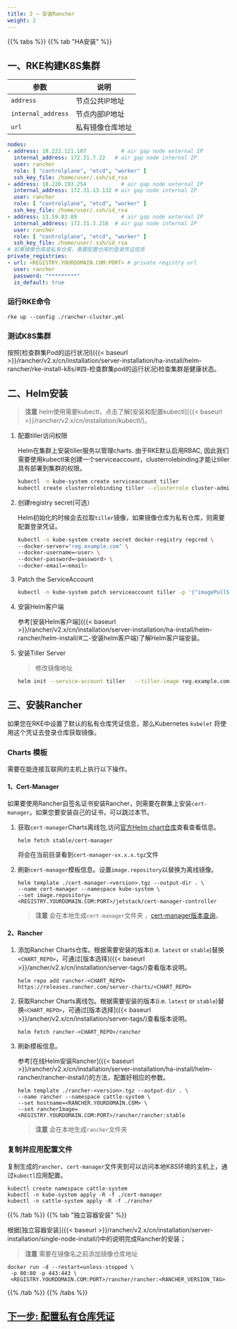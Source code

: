 ```yaml
---
title: 2 — 安装Rancher
weight: 2
---
```


{{% tabs %}}
{{% tab "HA安装" %}}
## 一、RKE构建K8S集群

| 参数 | 说明                                                           |
| ----------------------- | --------------------------------------------------------------------- |
| `address`               | 节点公共IP地址|
| `internal_address`      | 节点内部IP地址     |
| `url`                   | 私有镜像仓库地址                                   |

```yaml
nodes:
- address: 18.222.121.187           # air gap node external IP
  internal_address: 172.31.7.22   # air gap node internal IP
  user: rancher
  role: [ "controlplane", "etcd", "worker" ]
  ssh_key_file: /home/user/.ssh/id_rsa
- address: 18.220.193.254           # air gap node external IP
  internal_address: 172.31.13.132 # air gap node internal IP
  user: rancher
  role: [ "controlplane", "etcd", "worker" ]
  ssh_key_file: /home/user/.ssh/id_rsa
- address: 13.59.83.89              # air gap node external IP
  internal_address: 172.31.3.216  # air gap node internal IP
  user: rancher
  role: [ "controlplane", "etcd", "worker" ]
  ssh_key_file: /home/user/.ssh/id_rsa
# 如果镜像仓库是私有仓库，需要配置仓库的登录凭证信息
private_registries:
- url: <REGISTRY.YOURDOMAIN.COM:PORT> # private registry url
  user: rancher
  password: "*********"
  is_default: true
```

### 运行RKE命令

```plain
rke up --config ./rancher-cluster.yml
```

### 测试K8S集群

按照[检查群集Pod的运行状况l]({{< baseurl >}}/rancher/v2.x/cn/installation/server-installation/ha-install/helm-rancher/rke-install-k8s/#四-检查群集pod的运行状况)检查集群是健康状态。

## 二、Helm安装

>**注意** helm使用需要kubectl，点击了解[安装和配置kubectl]({{< baseurl >}}/rancher/v2.x/cn/installation/kubectl/)。

1. 配置tiller访问权限

    Helm在集群上安装tiller服务以管理charts. 由于RKE默认启用RBAC, 因此我们需要使用kubectl来创建一个serviceaccount，clusterrolebinding才能让tiller具有部署到集群的权限。

    ```bash
    kubectl -n kube-system create serviceaccount tiller
    kubectl create clusterrolebinding tiller --clusterrole cluster-admin --serviceaccount=kube-system:tiller
    ```
2. 创建registry secret(可选）

    Helm初始化的时候会去拉取`tiller`镜像，如果镜像仓库为私有仓库，则需要配置登录凭证。

    ```bash
    kubectl -n kube-system create secret docker-registry regcred \
    --docker-server="reg.example.com" \
    --docker-username=<user> \
    --docker-password=<password> \
    --docker-email=<email>
    ```
3. Patch the ServiceAccount

    ```bash
    kubectl -n kube-system patch serviceaccount tiller -p '{"imagePullSecrets": [{"name\": "regcred"}]}'
    ```
4. 安装Helm客户端

    参考[安装Helm客户端]({{< baseurl >}}/rancher/v2.x/cn/installation/server-installation/ha-install/helm-rancher/helm-install/#二-安装helm客户端)了解Helm客户端安装。

5. 安装Tiller Server

    >修改镜像地址

    ```bash
    helm init --service-account tiller   --tiller-image reg.example.com/xxx/tiller:v2.11.0
    ```

## 三、安装Rancher

如果您在RKE中设置了默认的私有仓库凭证信息，那么Kubernetes `kubelet` 将使用这个凭证去登录仓库获取镜像。

### Charts 模板

需要在能连接互联网的主机上执行以下操作。

#### 1、Cert-Manager

如果要使用Rancher自签名证书安装Rancher，则需要在群集上安装`cert-manager`。如果您要安装自己的证书，可以跳过本节。

1. 获取`cert-manager`Charts离线包,访问[官方Helm chart仓库](https://github.com/helm/charts/tree/master/stable)查看查看信息。

    ```plain
    helm fetch stable/cert-manager
    ```
    将会在当前目录看到`cert-manager-vx.x.x.tgz`文件

2. 刷新`cert-manager`模板信息。设置`image.repository`以替换为离线镜像。

    ```plain
    helm template ./cert-manager-<version>.tgz --output-dir . \
    --name cert-manager --namespace kube-system \
    --set image.repository=<REGISTRY.YOURDOMAIN.COM:PORT>/jetstack/cert-manager-controller
    ```
    >**注意** 会在本地生成`cert-manager`文件夹 ，[cert-manager版本查询](https://github.com/helm/charts/blob/master/stable/cert-manager/values.yaml#L6)。

#### 2、Rancher

1. 添加Rancher Charts仓库。根据需要安装的版本(i.e. `latest` or `stable`)替换`<CHART_REPO>`，可通过[版本选择]({{< baseurl >}}/ancher/v2.x/cn/installation/server-tags/)查看版本说明。

    ```plain
    helm repo add rancher-<CHART_REPO> https://releases.rancher.com/server-charts/<CHART_REPO>
    ```

2. 获取Rancher Charts离线包。根据需要安装的版本(i.e. `latest` or `stable`)替换`<CHART_REPO>`，可通过[版本选择]({{< baseurl >}}/ancher/v2.x/cn/installation/server-tags/)查看版本说明。

    ```plain
    helm fetch rancher-<CHART_REPO>/rancher
    ```
3. 刷新模板信息。

    参考[在线Helm安装Rancher]({{< baseurl >}}/rancher/v2.x/cn/installation/server-installation/ha-install/helm-rancher/rancher-install/)的方法，配置好相应的参数。

    ```plain
    helm template ./rancher-<version>.tgz --output-dir . \
    --name rancher --namespace cattle-system \
    --set hostname=<RANCHER.YOURDOMAIN.COM> \
    --set rancherImage=<REGISTRY.YOURDOMAIN.COM:PORT>/rancher/rancher:stable
    ```
    >**注意** 会在本地生成`rancher`文件夹

### 复制并应用配置文件

复制生成的`rancher`、`cert-manager`文件夹到可以访问本地K8S环境的主机上，通过`kubectl`应用配置。

```plain
kubectl create namespace cattle-system
kubectl -n kube-system apply -R -f ./cert-manager
kubectl -n cattle-system apply -R -f ./rancher
```

{{% /tab %}}
{{% tab "独立容器安装" %}}

根据[独立容器安装]({{< baseurl >}}/rancher/v2.x/cn/installation/server-installation/single-node-install/)中的说明完成Rancher的安装；

> **注意**
>需要在镜像名之前添加镜像仓库地址

```plain
docker run -d --restart=unless-stopped \
 -p 80:80 -p 443:443 \
 <REGISTRY.YOURDOMAIN.COM:PORT>/rancher/rancher:<RANCHER_VERSION_TAG>
```

{{% /tab %}}
{{% /tabs %}}

## [下一步: 配置私有仓库凭证](../config-rancher-for-private-reg/)
